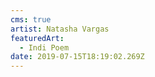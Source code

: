 ```yaml
---
cms: true
artist: Natasha Vargas
featuredArt:
  - Indi Poem
date: 2019-07-15T18:19:02.269Z
---
```



